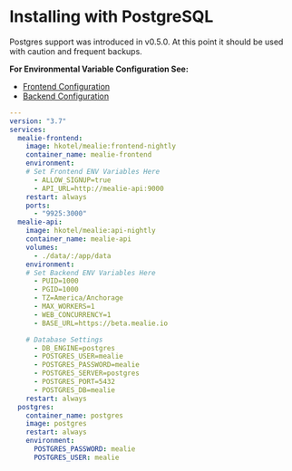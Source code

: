# Installing with PostgreSQL

Postgres support was introduced in v0.5.0. At this point it should be used with caution and frequent backups.

**For Environmental Variable Configuration See:**

- [Frontend Configuration](/mealie/documentation/getting-started/installation/frontend-config/)
- [Backend Configuration](/mealie/documentation/getting-started/installation/backend-config/)

```yaml
---
version: "3.7"
services:
  mealie-frontend:
    image: hkotel/mealie:frontend-nightly
    container_name: mealie-frontend
    environment:
    # Set Frontend ENV Variables Here
      - ALLOW_SIGNUP=true
      - API_URL=http://mealie-api:9000
    restart: always
    ports:
      - "9925:3000"
  mealie-api:
    image: hkotel/mealie:api-nightly
    container_name: mealie-api
    volumes:
      - ./data/:/app/data
    environment:
    # Set Backend ENV Variables Here
      - PUID=1000
      - PGID=1000
      - TZ=America/Anchorage
      - MAX_WORKERS=1
      - WEB_CONCURRENCY=1
      - BASE_URL=https://beta.mealie.io

    # Database Settings
      - DB_ENGINE=postgres
      - POSTGRES_USER=mealie
      - POSTGRES_PASSWORD=mealie
      - POSTGRES_SERVER=postgres
      - POSTGRES_PORT=5432
      - POSTGRES_DB=mealie
    restart: always
  postgres:
    container_name: postgres
    image: postgres
    restart: always
    environment:
      POSTGRES_PASSWORD: mealie
      POSTGRES_USER: mealie
```

